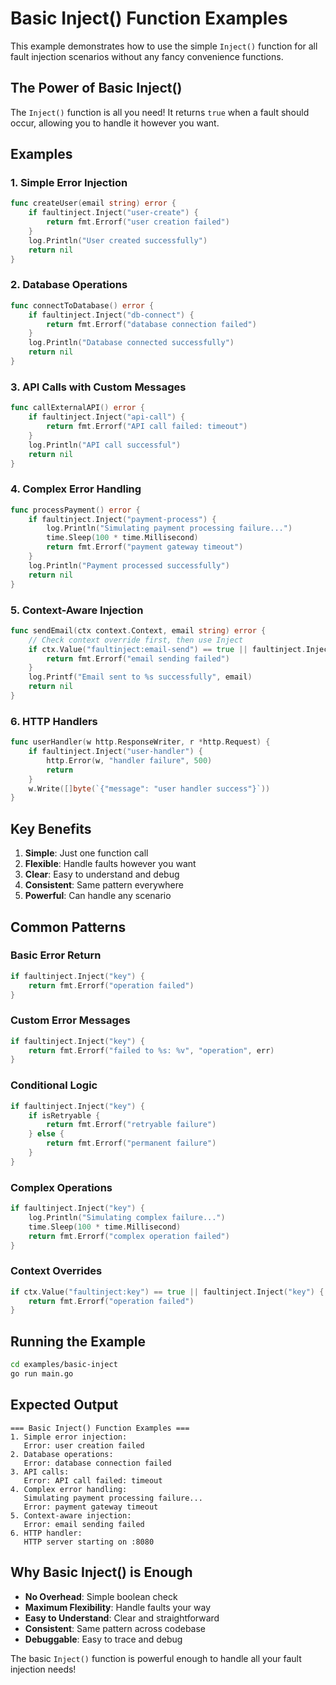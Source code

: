 # Basic Inject() Function Examples

This example demonstrates how to use the simple `Inject()` function for all fault injection scenarios without any fancy convenience functions.

## The Power of Basic Inject()

The `Inject()` function is all you need! It returns `true` when a fault should occur, allowing you to handle it however you want.

## Examples

### 1. Simple Error Injection
```go
func createUser(email string) error {
    if faultinject.Inject("user-create") {
        return fmt.Errorf("user creation failed")
    }
    log.Println("User created successfully")
    return nil
}
```

### 2. Database Operations
```go
func connectToDatabase() error {
    if faultinject.Inject("db-connect") {
        return fmt.Errorf("database connection failed")
    }
    log.Println("Database connected successfully")
    return nil
}
```

### 3. API Calls with Custom Messages
```go
func callExternalAPI() error {
    if faultinject.Inject("api-call") {
        return fmt.Errorf("API call failed: timeout")
    }
    log.Println("API call successful")
    return nil
}
```

### 4. Complex Error Handling
```go
func processPayment() error {
    if faultinject.Inject("payment-process") {
        log.Println("Simulating payment processing failure...")
        time.Sleep(100 * time.Millisecond)
        return fmt.Errorf("payment gateway timeout")
    }
    log.Println("Payment processed successfully")
    return nil
}
```

### 5. Context-Aware Injection
```go
func sendEmail(ctx context.Context, email string) error {
    // Check context override first, then use Inject
    if ctx.Value("faultinject:email-send") == true || faultinject.Inject("email-send") {
        return fmt.Errorf("email sending failed")
    }
    log.Printf("Email sent to %s successfully", email)
    return nil
}
```

### 6. HTTP Handlers
```go
func userHandler(w http.ResponseWriter, r *http.Request) {
    if faultinject.Inject("user-handler") {
        http.Error(w, "handler failure", 500)
        return
    }
    w.Write([]byte(`{"message": "user handler success"}`))
}
```

## Key Benefits

1. **Simple**: Just one function call
2. **Flexible**: Handle faults however you want
3. **Clear**: Easy to understand and debug
4. **Consistent**: Same pattern everywhere
5. **Powerful**: Can handle any scenario

## Common Patterns

### Basic Error Return
```go
if faultinject.Inject("key") {
    return fmt.Errorf("operation failed")
}
```

### Custom Error Messages
```go
if faultinject.Inject("key") {
    return fmt.Errorf("failed to %s: %v", "operation", err)
}
```

### Conditional Logic
```go
if faultinject.Inject("key") {
    if isRetryable {
        return fmt.Errorf("retryable failure")
    } else {
        return fmt.Errorf("permanent failure")
    }
}
```

### Complex Operations
```go
if faultinject.Inject("key") {
    log.Println("Simulating complex failure...")
    time.Sleep(100 * time.Millisecond)
    return fmt.Errorf("complex operation failed")
}
```

### Context Overrides
```go
if ctx.Value("faultinject:key") == true || faultinject.Inject("key") {
    return fmt.Errorf("operation failed")
}
```

## Running the Example

```bash
cd examples/basic-inject
go run main.go
```

## Expected Output

```
=== Basic Inject() Function Examples ===
1. Simple error injection:
   Error: user creation failed
2. Database operations:
   Error: database connection failed
3. API calls:
   Error: API call failed: timeout
4. Complex error handling:
   Simulating payment processing failure...
   Error: payment gateway timeout
5. Context-aware injection:
   Error: email sending failed
6. HTTP handler:
   HTTP server starting on :8080
```

## Why Basic Inject() is Enough

- **No Overhead**: Simple boolean check
- **Maximum Flexibility**: Handle faults your way
- **Easy to Understand**: Clear and straightforward
- **Consistent**: Same pattern across codebase
- **Debuggable**: Easy to trace and debug

The basic `Inject()` function is powerful enough to handle all your fault injection needs! 